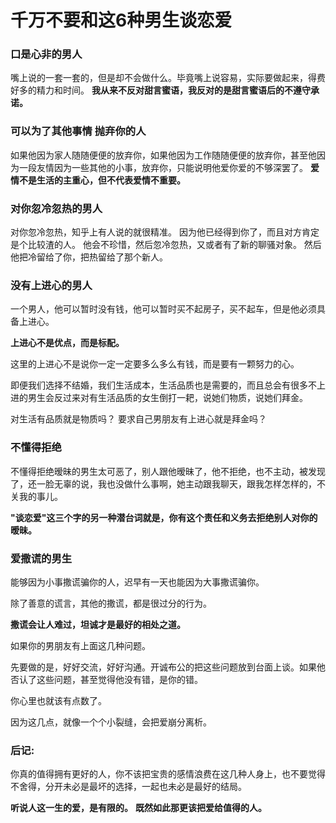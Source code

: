 # 千万不要和这6种男生谈恋爱

### 口是心非的男人
嘴上说的一套一套的，但是却不会做什么。毕竟嘴上说容易，实际要做起来，得费好多的精力和时间。
**我从来不反对甜言蜜语，我反对的是甜言蜜语后的不遵守承诺。**
### 可以为了其他事情 抛弃你的人
如果他因为家人随随便便的放弃你，如果他因为工作随随便便的放弃你，甚至他因为一段友情因为一些其他的小事，放弃你，只能说明他爱你爱的不够深罢了。 
**爱情不是生活的主重心，但不代表爱情不重要。**
### 对你忽冷忽热的男人
对你忽冷忽热，知乎上有人说的就很精准。 
因为他已经得到你了，而且对方肯定是个比较渣的人。
他会不珍惜，然后忽冷忽热，又或者有了新的聊骚对象。
然后他把冷留给了你，把热留给了那个新人。
### 没有上进心的男人
一个男人，他可以暂时没有钱，他可以暂时买不起房子，买不起车，但是他必须具备上进心。
 
**上进心不是优点，而是标配。**
 
这里的上进心不是说你一定一定要多么多么有钱，而是要有一颗努力的心。
 
即便我们选择不结婚，我们生活成本，生活品质也是需要的，而且总会有很多不上进的男生会反过来对有生活品质的女生倒打一耙，说她们物质，说她们拜金。
 
对生活有品质就是物质吗？ 
要求自己男朋友有上进心就是拜金吗？
### 不懂得拒绝
不懂得拒绝暧昧的男生太可恶了，别人跟他暧昧了，他不拒绝，也不主动，被发现了，还一脸无辜的说，我也没做什么事啊，她主动跟我聊天，跟我怎样怎样的，不关我的事儿。
 
**"谈恋爱"这三个字的另一种潜台词就是，你有这个责任和义务去拒绝别人对你的暧昧。**
### 爱撒谎的男生
能够因为小事撒谎骗你的人，迟早有一天也能因为大事撒谎骗你。
 
除了善意的谎言，其他的撒谎，都是很过分的行为。
 
**撒谎会让人难过，坦诚才是最好的相处之道。**
 
如果你的男朋友有上面这几种问题。
 
先要做的是，好好交流，好好沟通。开诚布公的把这些问题放到台面上谈。如果他否认了这些问题，甚至觉得他没有错，是你的错。
 
你心里也就该有点数了。
 
因为这几点，就像一个个小裂缝，会把爱崩分离析。

### 后记: 
你真的值得拥有更好的人，你不该把宝贵的感情浪费在这几种人身上，也不要觉得不舍得，分开未必是最坏的选择，一起也未必是最好的结局。
 
**听说人这一生的爱，是有限的。**
**既然如此那更该把爱给值得的人。**